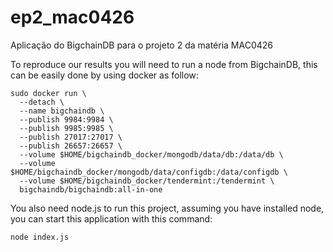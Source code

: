 # ep2_mac0426
Aplicação do BigchainDB para o projeto 2 da matéria MAC0426

To reproduce our results you will need to run a node from BigchainDB, this can be easily done by using docker as follow:

```
sudo docker run \
  --detach \
  --name bigchaindb \
  --publish 9984:9984 \
  --publish 9985:9985 \
  --publish 27017:27017 \
  --publish 26657:26657 \
  --volume $HOME/bigchaindb_docker/mongodb/data/db:/data/db \
  --volume $HOME/bigchaindb_docker/mongodb/data/configdb:/data/configdb \
  --volume $HOME/bigchaindb_docker/tendermint:/tendermint \
  bigchaindb/bigchaindb:all-in-one
  ```
  
  You also need node.js to run this project, assuming you have installed node, you can start this application with this command:
  
  ```
  node index.js
  ```
